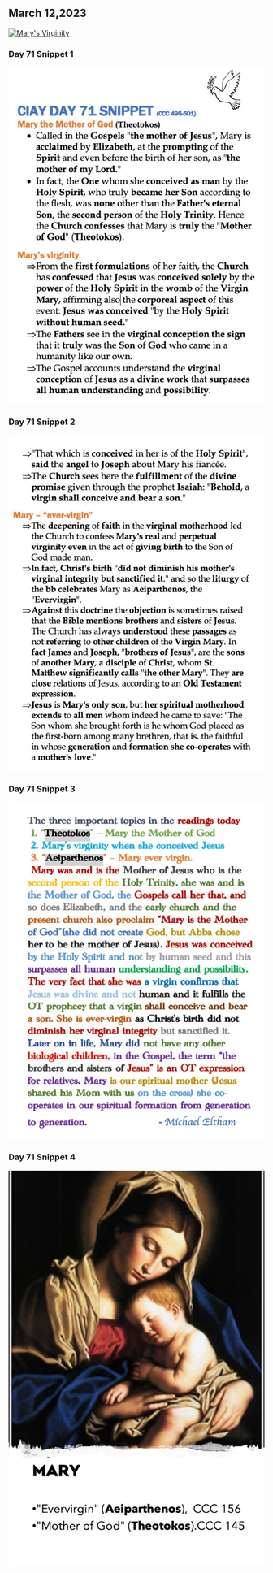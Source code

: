 ## March 12,2023

[![Mary's Virginity](https://raw.githubusercontent.com/linusjf/CIAY/main/March/jpgs/Day071.jpg)](https://youtu.be/wdnxUyX1nqs "Mary's Virginity")

### Day 71 Snippet 1

![Day 71 Snippet 1](https://raw.githubusercontent.com/linusjf/CIAY/refs/heads/main/March/jpgs/Day71Snippet1.jpg)

### Day 71 Snippet 2

![Day 71 Snippet 2](https://raw.githubusercontent.com/linusjf/CIAY/refs/heads/main/March/jpgs/Day71Snippet2.jpg)

### Day 71 Snippet 3

![Day 71 Snippet 3](https://raw.githubusercontent.com/linusjf/CIAY/refs/heads/main/March/jpgs/Day71Snippet3.jpg)

### Day 71 Snippet 4

![Day 71 Snippet 4](https://raw.githubusercontent.com/linusjf/CIAY/refs/heads/main/March/jpgs/Day71Snippet4.jpg)
